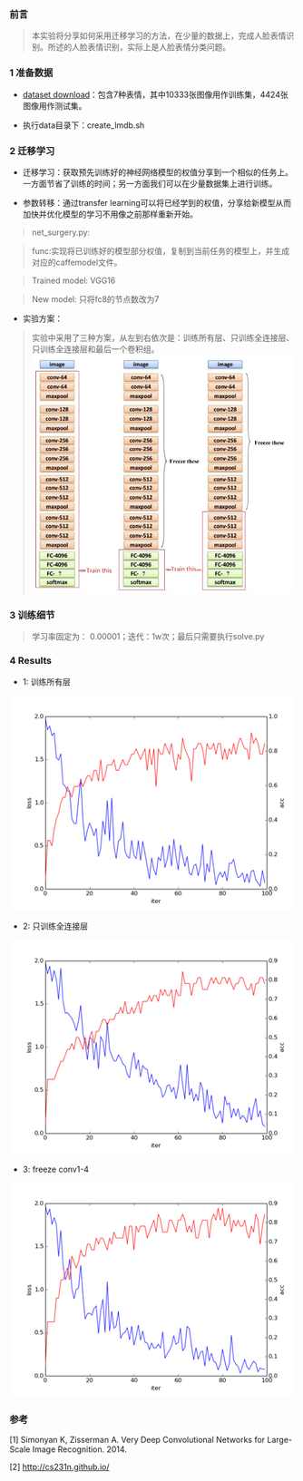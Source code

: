 ### 前言
> 本实验将分享如何采用迁移学习的方法，在少量的数据上，完成人脸表情识别。所述的人脸表情识别，实际上是人脸表情分类问题。

### 1 准备数据
* [dataset download](https://drive.google.com/open?id=0B3ANX1iL124qbmxOc2cyQzhvUFE)：包含7种表情，其中10333张图像用作训练集，4424张图像用作测试集。

* 执行data目录下：create_lmdb.sh

### 2 迁移学习
* 迁移学习：获取预先训练好的神经网络模型的权值分享到一个相似的任务上。一方面节省了训练的时间；另一方面我们可以在少量数据集上进行训练。

* 参数转移：通过transfer learning可以将已经学到的权值，分享给新模型从而加快并优化模型的学习不用像之前那样重新开始。

> net_surgery.py:

> func:实现将已训练好的模型部分权值，复制到当前任务的模型上，并生成对应的caffemodel文件。

> Trained model: VGG16

> New model: 只将fc8的节点数改为7

* 实验方案：

> 实验中采用了三种方案，从左到右依次是：训练所有层、只训练全连接层、只训练全连接层和最后一个卷积组。
![scheme.jpg](https://github.com/AllenMao/Demo/blob/master/vgg_faceemotion_transferringlearning/results/scheme.jpg?raw=true)


### 3 训练细节

> 学习率固定为： 0.00001；迭代：1w次；最后只需要执行solve.py

### 4 Results

* 1: 训练所有层

![201705031514.png](https://github.com/AllenMao/Demo/blob/master/vgg_faceemotion_transferringlearning/results/201705031514.png?raw=true)

* 2: 只训练全连接层

![201705031729.png](https://github.com/AllenMao/Demo/blob/master/vgg_faceemotion_transferringlearning/results/201705031729.png?raw=true)

* 3: freeze conv1-4

![201705031941.png](https://github.com/AllenMao/Demo/blob/master/vgg_faceemotion_transferringlearning/results/201705031941.png?raw=true)

### 参考
[1] Simonyan K, Zisserman A. Very Deep Convolutional Networks for Large-Scale Image Recognition. 2014.

[2] http://cs231n.github.io/

